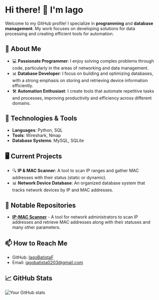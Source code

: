 # Hi there! 👋 I'm Iago

Welcome to my GitHub profile! I specialize in **programming** and **database management**. My work focuses on developing solutions for data processing and creating efficient tools for automation.

## 🚀 About Me
- 💻 **Passionate Programmer**: I enjoy solving complex problems through code, particularly in the areas of networking and data management.
- 📊 **Database Developer**: I focus on building and optimizing databases, with a strong emphasis on storing and retrieving device information efficiently.
- 🛠️ **Automation Enthusiast**: I create tools that automate repetitive tasks and processes, improving productivity and efficiency across different domains.
  
## 🔧 Technologies & Tools
- **Languages**: Python, SQL
- **Tools**: Wireshark, Nmap
- **Database Systems**: MySQL, SQLite

## 🖥️ Current Projects
- 🔍 **IP & MAC Scanner**: A tool to scan IP ranges and gather MAC addresses with their status (static or dynamic).
- 📊 **Network Device Database**: An organized database system that tracks network devices by IP and MAC addresses.
  
## 📂 Notable Repositories
- [**IP-MAC Scanner**](https://github.com/yourusername/ip-mac-scanner(https://github.com/IagoBatistaF/Network-Management-Website-LAN)) - A tool for network administrators to scan IP addresses and retrieve MAC addresses along with their statuses and many other parameters.
  
## 📫 How to Reach Me
- GitHub: [IagoBatistaF](https://github.com/IagoBatistaF)
- Email: [iagobatista0203@gmail.com](mailto:iagobatista0203@gmail.com)

## 📈 GitHub Stats
![Your GitHub stats](https://github-readme-stats.vercel.app/api?username=IagoBatistaF&show_icons=true&theme=radical)
